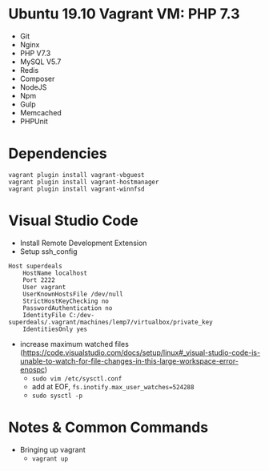 # Ubuntu 19.10 Vagrant VM: PHP 7.3
* Git
* Nginx
* PHP V7.3
* MySQL V5.7
* Redis
* Composer
* NodeJS
* Npm
* Gulp
* Memcached
* PHPUnit


# Dependencies

```
vagrant plugin install vagrant-vbguest
vagrant plugin install vagrant-hostmanager
vagrant plugin install vagrant-winnfsd
```

# Visual Studio Code
- Install Remote Development Extension
- Setup ssh_config

```
Host superdeals
    HostName localhost
    Port 2222
    User vagrant
    UserKnownHostsFile /dev/null
    StrictHostKeyChecking no
    PasswordAuthentication no
    IdentityFile C:/dev-superdeals/.vagrant/machines/lemp7/virtualbox/private_key
    IdentitiesOnly yes
```

- increase maximum watched files (https://code.visualstudio.com/docs/setup/linux#_visual-studio-code-is-unable-to-watch-for-file-changes-in-this-large-workspace-error-enospc)
  - ```sudo vim /etc/sysctl.conf```
  - add at EOF, ```fs.inotify.max_user_watches=524288```
  - ```sudo sysctl -p```

# Notes & Common Commands
- Bringing up vagrant
  - ```vagrant up```
